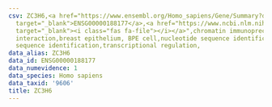 ```yaml
---
csv: ZC3H6,<a href="https://www.ensembl.org/Homo_sapiens/Gene/Summary?db=core;g=ENSG00000188177"
  target="_blank">ENSG00000188177</a>,<a href="https://www.ncbi.nlm.nih.gov/pubmed/22863008"
  target="_blank"><i class="fas fa-file"></i></a>",chromatin immunoprecipitation assay,direct
  interaction,breast epithelium, BPE cell,nucleotide sequence identification,nucleotide
  sequence identification,transcriptional regulation,
data_alias: ZC3H6
data_id: ENSG00000188177
data_numevidence: 1
data_species: Homo sapiens
data_taxid: '9606'
title: ZC3H6
---
```

